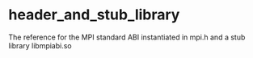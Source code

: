 # header_and_stub_library
The reference for the MPI standard ABI instantiated in mpi.h and a stub library libmpiabi.so
